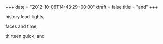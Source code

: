 +++
date = "2012-10-06T14:43:29+00:00"
draft = false
title = "and"
+++
<p>history lead-lights,</p>&#13;
<p>faces and time,</p>&#13;
<p>thirteen quick, and</p>&#13;
 
